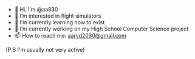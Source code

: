 - 👋 Hi, I’m @aa830
- 👀 I’m interested in flight simulators
- 🌱 I’m currently learning how to exist
- 💞️ I’m currently working on my High School Computer Science project
- 📫 How to reach me: aarvd2030@gmail.com

(P.S I'm usually not very active)

<!---
aa830/aa830 is a ✨ special ✨ repository because its `README.md` (this file) appears on your GitHub profile.
You can click the Preview link to take a look at your changes.
--->
